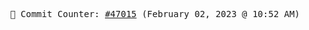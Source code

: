 <p align="center">
    <samp>
        📮 Commit Counter: <a href="https://github.com/Javascript-void0/Javascript-void0/commits/main">#47015</a> (February 02, 2023 @ 10:52 AM)
    </samp>
</p>